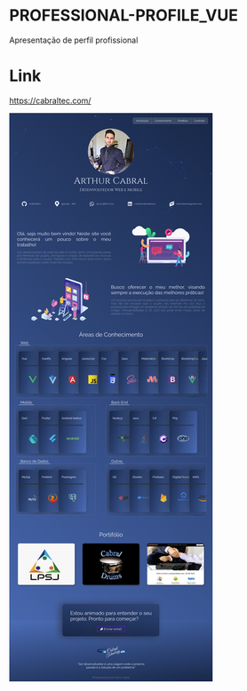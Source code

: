 # PROFESSIONAL-PROFILE_VUE

Apresentação de perfil profissional

# Link
https://cabraltec.com/

![alt text](https://github.com/CabralPro/PROFESSIONAL-PROFILE_VUE/blob/master/demo_image/demo.png?raw=true)
